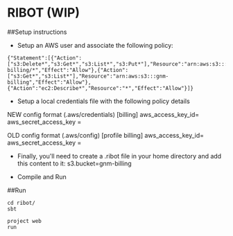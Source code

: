 # RIBOT (WIP)

##Setup instructions

* Setup an AWS user and associate the following policy:

```
{"Statement":[{"Action":["s3:Delete*","s3:Get*","s3:List*","s3:Put*"],"Resource":"arn:aws:s3:::gnm-billing/*","Effect":"Allow"},{"Action":["s3:Get*","s3:List*"],"Resource":"arn:aws:s3:::gnm-billing","Effect":"Allow"},{"Action":"ec2:Describe*","Resource":"*","Effect":"Allow"}]}
```

* Setup a local credentials file with the following policy details

NEW config format (.aws/credentials)
[billing]
aws_access_key_id=<access key>
aws_secret_access_key =<secret key>

OLD config format (.aws/config)
[profile billing]
aws_access_key_id=<access key>
aws_secret_access_key =<secret key>

* Finally, you'll need to create a .ribot file in your home directory and add this content to it:
s3.bucket=gnm-billing

* Compile and Run

##Run

```
cd ribot/
sbt

project web
run

```




